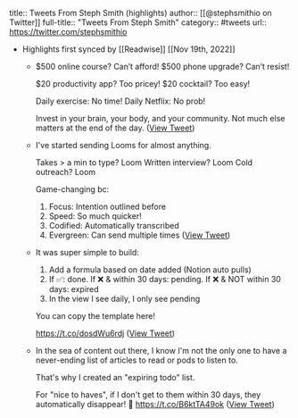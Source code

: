 title:: Tweets From Steph Smith (highlights)
author:: [[@stephsmithio on Twitter]]
full-title:: "Tweets From Steph Smith"
category:: #tweets
url:: https://twitter.com/stephsmithio

- Highlights first synced by [[Readwise]] [[Nov 19th, 2022]]
	- $500 online course? Can’t afford!
	  $500 phone upgrade? Can’t resist!
	  
	  $20 productivity app? Too pricey!
	  $20 cocktail? Too easy!
	  
	  Daily exercise: No time!
	  Daily Netflix: No prob!
	  
	  Invest in your brain, your body, and your community. Not much else matters at the end of the day. ([View Tweet](https://twitter.com/stephsmithio/status/1390086229832572931))
	- I've started sending Looms for almost anything.
	  
	  Takes > a min to type? Loom
	  Written interview? Loom
	  Cold outreach? Loom
	  
	  Game-changing bc:
	  
	  1) Focus: Intention outlined before
	  2) Speed: So much quicker!
	  2) Codified: Automatically transcribed
	  3) Evergreen: Can send multiple times ([View Tweet](https://twitter.com/stephsmithio/status/1405173065231732736))
	- It was super simple to build:
	  
	  1. Add a formula based on date added (Notion auto pulls)
	  2. If ✅: done. If ❌ & within 30 days: pending. If ❌ & NOT within 30 days: expired
	  3. In the view I see daily, I only see pending
	  
	  You can copy the template here!
	  
	  https://t.co/dosdWu6rdj ([View Tweet](https://twitter.com/stephsmithio/status/1423775987649572866))
	- In the sea of content out there, I know I'm not the only one to have a never-ending list of articles to read or pods to listen to.
	  
	  That's why I created an "expiring todo" list.
	  
	  For "nice to haves", if I don't get to them within 30 days, they automatically disappear! 💫 https://t.co/B6ktTA49ok ([View Tweet](https://twitter.com/stephsmithio/status/1423774842935922692))